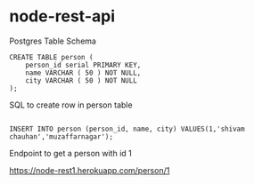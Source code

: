# node-rest-api

Postgres Table Schema

```
CREATE TABLE person (
	person_id serial PRIMARY KEY,
	name VARCHAR ( 50 ) NOT NULL,
	city VARCHAR ( 50 ) NOT NULL
);

```

SQL to create row in person table
```

INSERT INTO person (person_id, name, city) VALUES(1,'shivam chauhan','muzaffarnagar');

```
Endpoint to get a person with id 1

https://node-rest1.herokuapp.com/person/1
